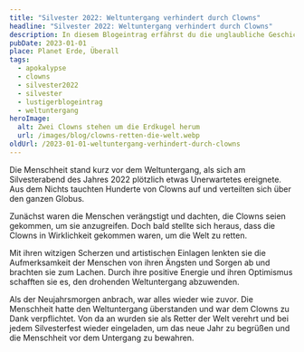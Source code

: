 ```yaml
---
title: "Silvester 2022: Weltuntergang verhindert durch Clowns"
headline: "Silvester 2022: Weltuntergang verhindert durch Clowns"
description: In diesem Blogeintrag erfährst du die unglaubliche Geschichte, wie eine Gruppe von Clowns die Apokalypse verhindert hat. Lese jetzt weiter.
pubDate: 2023-01-01
place: Planet Erde, Überall
tags:
  - apokalypse
  - clowns
  - silvester2022
  - silvester
  - lustigerblogeintrag
  - weltuntergang
heroImage:
  alt: Zwei Clowns stehen um die Erdkugel herum
  url: /images/blog/clowns-retten-die-welt.webp
oldUrl: /2023-01-01-weltuntergang-verhindert-durch-clowns
---
```


Die Menschheit stand kurz vor dem Weltuntergang, als sich am Silvesterabend des Jahres 2022 plötzlich etwas Unerwartetes ereignete. Aus dem Nichts tauchten Hunderte von Clowns auf und verteilten sich über den ganzen Globus.

Zunächst waren die Menschen verängstigt und dachten, die Clowns seien gekommen, um sie anzugreifen. Doch bald stellte sich heraus, dass die Clowns in Wirklichkeit gekommen waren, um die Welt zu retten.

Mit ihren witzigen Scherzen und artistischen Einlagen lenkten sie die Aufmerksamkeit der Menschen von ihren Ängsten und Sorgen ab und brachten sie zum Lachen. Durch ihre positive Energie und ihren Optimismus schafften sie es, den drohenden Weltuntergang abzuwenden.

Als der Neujahrsmorgen anbrach, war alles wieder wie zuvor. Die Menschheit hatte den Weltuntergang überstanden und war dem Clowns zu Dank verpflichtet. Von da an wurden sie als Retter der Welt verehrt und bei jedem Silvesterfest wieder eingeladen, um das neue Jahr zu begrüßen und die Menschheit vor dem Untergang zu bewahren.
